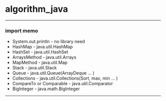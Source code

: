 # algorithm_java

---

### import memo
- System.out.println - no library need
- HashMap - java.util.HashMap
- HashSet - java.util.HashSet
- ArraysMethod - java.util.Arrays
- MapMethod - java.util.Map
- Stack - java.util.Stack
- Queue - java.util.Queue(ArrayDeque ... )
- Collections - java.util.Collections(Sort, max, min ... )
- CompareTo or Comparable - java.util.Comparator
- BigInteger - java.math.BigInteger
---


